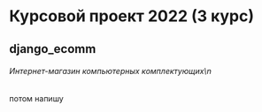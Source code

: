 # Курсовой проект 2022 (3 курс)
## django_ecomm
###### Интернет-магазин компьютерных комплектующих\n
потом напишу
